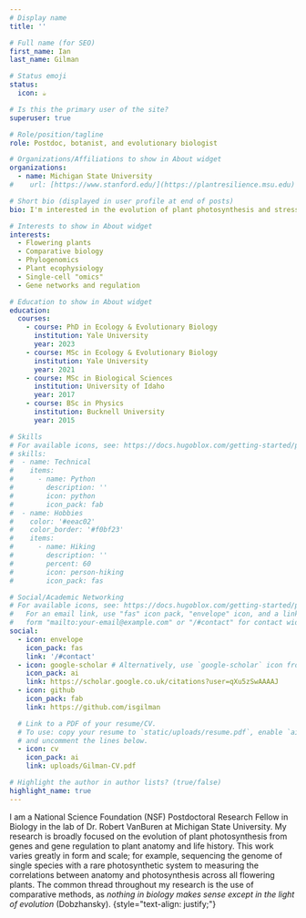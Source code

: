 ```yaml
---
# Display name
title: ''

# Full name (for SEO)
first_name: Ian
last_name: Gilman

# Status emoji
status:
  icon: ☕️

# Is this the primary user of the site?
superuser: true

# Role/position/tagline
role: Postdoc, botanist, and evolutionary biologist

# Organizations/Affiliations to show in About widget
organizations:
  - name: Michigan State University
#    url: [https://www.stanford.edu/](https://plantresilience.msu.edu)

# Short bio (displayed in user profile at end of posts)
bio: I'm interested in the evolution of plant photosynthesis and stress responses.

# Interests to show in About widget
interests:
  - Flowering plants
  - Comparative biology
  - Phylogenomics
  - Plant ecophysiology
  - Single-cell "omics"
  - Gene networks and regulation

# Education to show in About widget
education:
  courses:
    - course: PhD in Ecology & Evolutionary Biology
      institution: Yale University
      year: 2023
    - course: MSc in Ecology & Evolutionary Biology
      institution: Yale University
      year: 2021
    - course: MSc in Biological Sciences
      institution: University of Idaho
      year: 2017
    - course: BSc in Physics
      institution: Bucknell University
      year: 2015

# Skills
# For available icons, see: https://docs.hugoblox.com/getting-started/page-builder/#icons
# skills:
#  - name: Technical
#    items:
#      - name: Python
#        description: ''
#        icon: python
#        icon_pack: fab
#  - name: Hobbies
#    color: '#eeac02'
#    color_border: '#f0bf23'
#    items:
#      - name: Hiking
#        description: ''
#        percent: 60
#        icon: person-hiking
#        icon_pack: fas

# Social/Academic Networking
# For available icons, see: https://docs.hugoblox.com/getting-started/page-builder/#icons
#   For an email link, use "fas" icon pack, "envelope" icon, and a link in the
#   form "mailto:your-email@example.com" or "/#contact" for contact widget.
social:
  - icon: envelope
    icon_pack: fas
    link: '/#contact'
  - icon: google-scholar # Alternatively, use `google-scholar` icon from `ai` icon pack
    icon_pack: ai
    link: https://scholar.google.co.uk/citations?user=qXu5zSwAAAAJ
  - icon: github
    icon_pack: fab
    link: https://github.com/isgilman

  # Link to a PDF of your resume/CV.
  # To use: copy your resume to `static/uploads/resume.pdf`, enable `ai` icons in `params.yaml`,
  # and uncomment the lines below.
  - icon: cv
    icon_pack: ai
    link: uploads/Gilman-CV.pdf

# Highlight the author in author lists? (true/false)
highlight_name: true
---
```


I am a National Science Foundation (NSF) Postdoctoral Research Fellow in Biology in the lab of Dr. Robert VanBuren at Michigan State University. My research is broadly focused on the evolution of plant photosynthesis from genes and gene regulation to plant anatomy and life history. This work varies greatly in form and scale; for example, sequencing the genome of single species with a rare photosynthetic system to measuring the correlations between anatomy and photosynthesis across all flowering plants. The common thread throughout my research is the use of comparative  methods, as _nothing in biology makes sense except in the light of evolution_ (Dobzhansky).
{style="text-align: justify;"}
